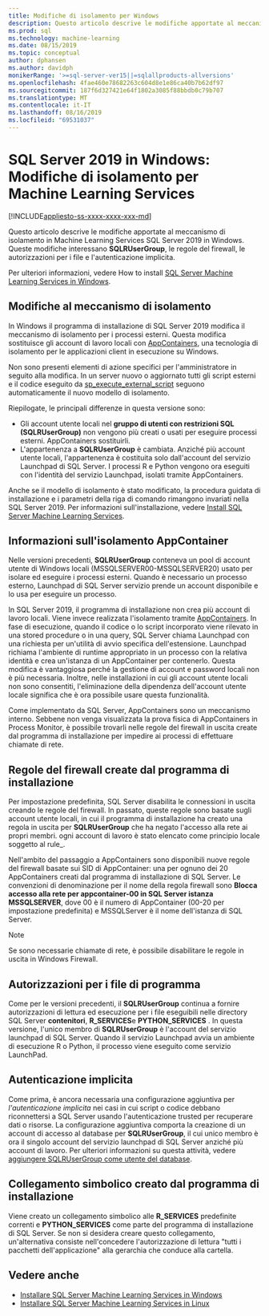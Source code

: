 ```yaml
---
title: Modifiche di isolamento per Windows
description: Questo articolo descrive le modifiche apportate al meccanismo di isolamento in Machine Learning Services SQL Server 2019 in Windows. Queste modifiche interessano SQLRUserGroup, le regole del firewall, le autorizzazioni per i file e l'autenticazione implicita.
ms.prod: sql
ms.technology: machine-learning
ms.date: 08/15/2019
ms.topic: conceptual
author: dphansen
ms.author: davidph
monikerRange: '>=sql-server-ver15||=sqlallproducts-allversions'
ms.openlocfilehash: 4fae460e78682263c604d8e1e86ca40b7b62df97
ms.sourcegitcommit: 187f6d327421e64f1802a3085f88bbdb0c79b707
ms.translationtype: MT
ms.contentlocale: it-IT
ms.lasthandoff: 08/16/2019
ms.locfileid: "69531037"
---
```

# <a name="sql-server-2019-on-windows-isolation-changes-for-machine-learning-services"></a>SQL Server 2019 in Windows: Modifiche di isolamento per Machine Learning Services
[!INCLUDE[appliesto-ss-xxxx-xxxx-xxx-md](../../includes/appliesto-ss-xxxx-xxxx-xxx-md.md)]

Questo articolo descrive le modifiche apportate al meccanismo di isolamento in Machine Learning Services SQL Server 2019 in Windows. Queste modifiche interessano **SQLRUserGroup**, le regole del firewall, le autorizzazioni per i file e l'autenticazione implicita.

Per ulteriori informazioni, vedere How to install [SQL Server Machine Learning Services in Windows](sql-machine-learning-services-windows-install.md).

## <a name="changes-to-isolation-mechanism"></a>Modifiche al meccanismo di isolamento

In Windows il programma di installazione di SQL Server 2019 modifica il meccanismo di isolamento per i processi esterni. Questa modifica sostituisce gli account di lavoro locali con [AppContainers](https://docs.microsoft.com/windows/desktop/secauthz/appcontainer-isolation), una tecnologia di isolamento per le applicazioni client in esecuzione su Windows. 

Non sono presenti elementi di azione specifici per l'amministratore in seguito alla modifica. In un server nuovo o aggiornato tutti gli script esterni e il codice eseguito da [sp_execute_external_script](../../relational-databases/system-stored-procedures/sp-execute-external-script-transact-sql.md) seguono automaticamente il nuovo modello di isolamento. 

Riepilogate, le principali differenze in questa versione sono:

+ Gli account utente locali nel **gruppo di utenti con restrizioni SQL (SQLRUserGroup)** non vengono più creati o usati per eseguire processi esterni. AppContainers sostituirli.
+ L'appartenenza a **SQLRUserGroup** è cambiata. Anziché più account utente locali, l'appartenenza è costituita solo dall'account del servizio Launchpad di SQL Server. I processi R e Python vengono ora eseguiti con l'identità del servizio Launchpad, isolati tramite AppContainers.

Anche se il modello di isolamento è stato modificato, la procedura guidata di installazione e i parametri della riga di comando rimangono invariati nella SQL Server 2019. Per informazioni sull'installazione, vedere [Install SQL Server Machine Learning Services](sql-machine-learning-services-windows-install.md).

## <a name="about-appcontainer-isolation"></a>Informazioni sull'isolamento AppContainer

Nelle versioni precedenti, **SQLRUserGroup** conteneva un pool di account utente di Windows locali (MSSQLSERVER00-MSSQLSERVER20) usato per isolare ed eseguire i processi esterni. Quando è necessario un processo esterno, Launchpad di SQL Server servizio prende un account disponibile e lo usa per eseguire un processo. 

In SQL Server 2019, il programma di installazione non crea più account di lavoro locali. Viene invece realizzata l'isolamento tramite [AppContainers](https://docs.microsoft.com/windows/desktop/secauthz/appcontainer-isolation). In fase di esecuzione, quando il codice o lo script incorporato viene rilevato in una stored procedure o in una query, SQL Server chiama Launchpad con una richiesta per un'utilità di avvio specifica dell'estensione. Launchpad richiama l'ambiente di runtime appropriato in un processo con la relativa identità e crea un'istanza di un AppContainer per contenerlo. Questa modifica è vantaggiosa perché la gestione di account e password locali non è più necessaria. Inoltre, nelle installazioni in cui gli account utente locali non sono consentiti, l'eliminazione della dipendenza dell'account utente locale significa che è ora possibile usare questa funzionalità.

Come implementato da SQL Server, AppContainers sono un meccanismo interno. Sebbene non venga visualizzata la prova fisica di AppContainers in Process Monitor, è possibile trovarli nelle regole del firewall in uscita create dal programma di installazione per impedire ai processi di effettuare chiamate di rete.

## <a name="firewall-rules-created-by-setup"></a>Regole del firewall create dal programma di installazione

Per impostazione predefinita, SQL Server disabilita le connessioni in uscita creando le regole del firewall. In passato, queste regole sono basate sugli account utente locali, in cui il programma di installazione ha creato una regola in uscita per **SQLRUserGroup** che ha negato l'accesso alla rete ai propri membri. ogni account di lavoro è stato elencato come principio locale soggetto al rule_. 

Nell'ambito del passaggio a AppContainers sono disponibili nuove regole del firewall basate sui SID di AppContainer: una per ognuno dei 20 AppContainers creati dal programma di installazione di SQL Server. Le convenzioni di denominazione per il nome della regola firewall sono **Blocca accesso alla rete per appcontainer-00 in SQL Server istanza MSSQLSERVER**, dove 00 è il numero di AppContainer (00-20 per impostazione predefinita) e MSSQLServer è il nome dell'istanza di SQL Server. 

> [!Note]
> Se sono necessarie chiamate di rete, è possibile disabilitare le regole in uscita in Windows Firewall.

## <a name="program-file-permissions"></a>Autorizzazioni per i file di programma

Come per le versioni precedenti, il **SQLRUserGroup** continua a fornire autorizzazioni di lettura ed esecuzione per i file eseguibili nelle directory SQL Server **contenitori**, **R_SERVICES**e **PYTHON_SERVICES** . In questa versione, l'unico membro di **SQLRUserGroup** è l'account del servizio launchpad di SQL Server.  Quando il servizio Launchpad avvia un ambiente di esecuzione R o Python, il processo viene eseguito come servizio LaunchPad.

## <a name="implied-authentication"></a>Autenticazione implicita

Come prima, è ancora necessaria una configurazione aggiuntiva per *l'autenticazione implicita* nei casi in cui script o codice debbano riconnettersi a SQL Server usando l'autenticazione trusted per recuperare dati o risorse. La configurazione aggiuntiva comporta la creazione di un account di accesso al database per **SQLRUserGroup**, il cui unico membro è ora il singolo account del servizio launchpad di SQL Server anziché più account di lavoro. Per ulteriori informazioni su questa attività, vedere [aggiungere SQLRUserGroup come utente del database](../security/create-a-login-for-sqlrusergroup.md).


## <a name="symbolic-link-created-by-setup"></a>Collegamento simbolico creato dal programma di installazione

Viene creato un collegamento simbolico alle **R_SERVICES** predefinite correnti e **PYTHON_SERVICES** come parte del programma di installazione di SQL Server. Se non si desidera creare questo collegamento, un'alternativa consiste nell'concedere l'autorizzazione di lettura "tutti i pacchetti dell'applicazione" alla gerarchia che conduce alla cartella.


## <a name="see-also"></a>Vedere anche

+ [Installare SQL Server Machine Learning Services in Windows](sql-machine-learning-services-windows-install.md)
+ [Installare SQL Server Machine Learning Services in Linux](../../linux/sql-server-linux-setup-machine-learning.md)
